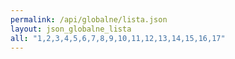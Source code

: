 ```yaml
---
permalink: /api/globalne/lista.json
layout: json_globalne_lista
all: "1,2,3,4,5,6,7,8,9,10,11,12,13,14,15,16,17"
---
```

